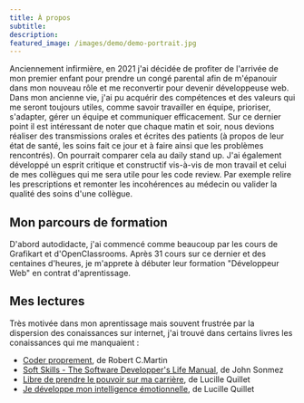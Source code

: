 ```yaml
---
title: À propos
subtitle:
description:
featured_image: /images/demo/demo-portrait.jpg
---
```


Anciennement infirmière, en 2021 j'ai décidée de profiter de l'arrivée de mon premier enfant pour prendre un congé parental afin de m'épanouir dans mon nouveau rôle et me reconvertir pour devenir développeuse web. Dans mon ancienne vie, j'ai pu acquérir des compétences et des valeurs qui me seront toujours utiles, comme savoir travailler en équipe, prioriser, s'adapter, gérer un équipe et communiquer efficacement. Sur ce dernier point il est intéressant de noter que chaque matin et soir, nous devions réaliser des transmissions orales et écrites des patients (à propos de leur état de santé, les soins fait ce jour et à faire ainsi que les problèmes rencontrés). On pourrait comparer cela au daily stand up. J'ai également développé un esprit critique et constructif vis-à-vis de mon travail et celui de mes collègues qui me sera utile pour les code review. Par exemple relire les prescriptions et remonter les incohérences au médecin ou valider la qualité des soins d'une collègue.

## Mon parcours de formation

D'abord autodidacte, j'ai commencé comme beaucoup par les cours de Grafikart et d'OpenClassrooms. Après 31 cours sur ce dernier et des centaines d'heures, je m'apprete à débuter leur formation "Développeur Web" en contrat d'aprentissage.

## Mes lectures

Très motivée dans mon aprentissage mais souvent frustrée par la dispersion des conaissances sur internet, j'ai trouvé dans certains livres les conaissances qui me manquaient :

- [Coder proprement](https://www.amazon.fr/Coder-proprement-Robert-C-Martin/dp/232600227X/ref=sr_1_1?__mk_fr_FR=%C3%85M%C3%85%C5%BD%C3%95%C3%91&dchild=1&keywords=coder+proprement&qid=1624735880&sr=8-1), de Robert C.Martin
- [Soft Skills - The Software Developper's Life Manual](https://www.amazon.fr/Soft-Skills-Software-Developers-Manual/dp/0999081446/ref=sr_1_1?__mk_fr_FR=%C3%85M%C3%85%C5%BD%C3%95%C3%91&dchild=1&keywords=Soft+Skills+-+The+software+developper%27s+life+manuel&qid=1624735940&sr=8-1), de John Sonmez
- [Libre de prendre le pouvoir sur ma carrière](https://www.amazon.fr/Libre-prendre-pouvoir-sur-carri%C3%A8re/dp/2354564007/ref=sr_1_1?__mk_fr_FR=%C3%85M%C3%85%C5%BD%C3%95%C3%91&dchild=1&keywords=Libre+de+prendre+le+pouvoir+sur+ma+carri%C3%A9re&qid=1624735966&sr=8-1), de Lucille Quillet
- [Je développe mon intelligence émotionnelle](https://www.amazon.fr/Je-d%C3%A9veloppe-mon-intelligence-%C3%A9motionnelle/dp/B07S4GJ49H/ref=sr_1_1?__mk_fr_FR=%C3%85M%C3%85%C5%BD%C3%95%C3%91&dchild=1&keywords=Je+d%C3%A9veloppe+mon+intelligence+%C3%A9motionnelle&qid=1624735987&sr=8-1), de Lucille Quillet
